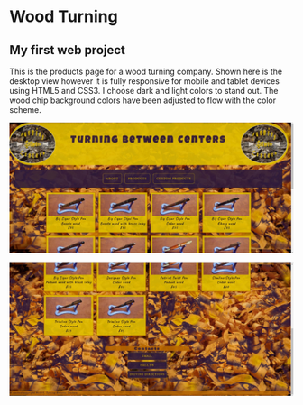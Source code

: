 # Wood Turning

## My first web project
This is the products page for a wood turning company.  Shown here is the desktop view however it is fully responsive for mobile and tablet devices using HTML5 and CSS3.  I choose dark and light colors to stand out.  The wood chip background colors have been adjusted to flow with the color scheme.

<p align="center"><img src="readme_images/picture1.jpg"></p>
<p align="center"><img src="readme_images/picture2.jpg"></p>
